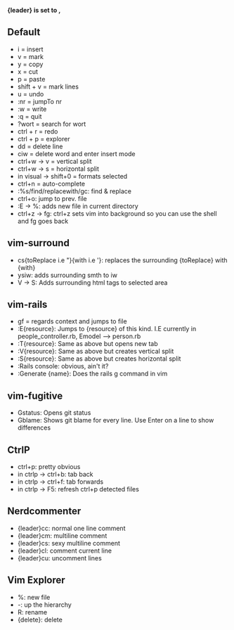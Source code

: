 **{leader} is set to ,**

## Default
* i = insert
* v = mark
* y = copy
* x = cut
* p = paste
* shift + v = mark lines
* u = undo
* :nr = jumpTo nr
* :w = write
* :q = quit
* ?wort = search for wort
* ctrl + r = redo
* ctrl + p = explorer
* dd  = delete line
* ciw = delete word and enter insert mode
* ctrl+w -> v = vertical split
* ctrl+w -> s = horizontal split
* in visual -> shift+0 = formats selected
* ctrl+n = auto-complete
* :%s/find/replacewith/gc: find & replace
* ctrl+o: jump to prev. file
* :E -> %: adds new file in current directory
* ctrl+z -> fg: ctrl+z sets vim into background so you can use the shell and fg goes back

## vim-surround
* cs{toReplace i.e "}{with i.e '}: replaces the surrounding {toReplace} with {with}
* ysiw: adds surrounding smth to iw
* V -> S: Adds surrounding html tags to selected area


## vim-rails
* gf = regards context and jumps to file
* :E{resource}: Jumps to {resource} of this kind. I.E currently in people_controller.rb, Emodel --> person.rb
* :T{resource}: Same as above but opens new tab
* :V{resource}: Same as above but creates vertical split
* :S{resource}: Same as above but creates horizontal split
* :Rails console: obvious, ain't it?
* :Generate {name}: Does the rails g command in vim

## vim-fugitive
* Gstatus: Opens git status
* Gblame: Shows git blame for every line. Use Enter on a line to show differences

## CtrlP
* ctrl+p: pretty obvious
* in ctrlp -> ctrl+b: tab back
* in ctrlp -> ctrl+f: tab forwards
* in ctrlp -> F5: refresh ctrl+p detected files

## Nerdcommenter
* {leader}cc: normal one line comment
* {leader}cm: multiline comment
* {leader}cs: sexy multiline comment
* {leader}cl: comment current line
* {leader}cu: uncomment lines

## Vim Explorer
* %: new file
* -: up the hierarchy
* R: rename
* {delete}: delete